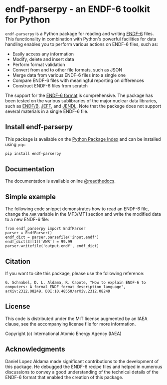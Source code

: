 # endf-parserpy - an ENDF-6 toolkit for Python

`endf-parserpy` is a Python package for reading
and writing [ENDF-6](https://doi.org/10.2172/1425114) files.
This functionality in combination with Python's
powerful facilities for data handling enables you to
perform various actions on ENDF-6 files, such as:

- Easily access any information
- Modify, delete and insert data
- Perform format validation
- Convert from and to other file formats, such as JSON
- Merge data from various ENDF-6 files into a single one
- Compare ENDF-6 files with meaningful reporting on differences
- Construct ENDF-6 files from scratch


The support for the [ENDF-6 format]((https://doi.org/10.2172/1425114))
is comprehensive.
The package has been tested on the various sublibraries
of the major nuclear data libraries, such as
[ENDF/B](https://www.nndc.bnl.gov/endf/),
[JEFF](https://www.oecd-nea.org/dbdata/jeff/),
and [JENDL](https://wwwndc.jaea.go.jp/jendl/jendl.html).
Note that the package does not support several materials
in a single ENDF-6 file.


## Install endf-parserpy

This package is available on the
[Python Package Index](https://pypi.org/project/endf-parserpy/)
and can be installed using ``pip``:

```sh
pip install endf-parserpy
```


## Documentation

The documentation is available online
[@readthedocs](https://endf-parserpy.readthedocs.io).


## Simple example

The following code snippet demonstrates
how to read an ENDF-6 file, change the
``AWR`` variable in the MF3/MT1 section
and write the modified data to a new
ENDF-6 file:

```
from endf_parserpy import EndfParser
parser = EndfParser()
endf_dict = parser.parsefile('input.endf')
endf_dict[3][1]['AWR'] = 99.99
parser.writefile('output.endf', endf_dict)
```


## Citation

If you want to cite this package,
please use the following reference:

```
G. Schnabel, D. L. Aldama, R. Capote, "How to explain ENDF-6 to computers: A formal ENDF format description language", arXiv:2312.08249, DOI:10.48550/arXiv.2312.08249
```


## License

This code is distributed under the MIT license augmented
by an IAEA clause, see the accompanying license file for more information.

Copyright (c) International Atomic Energy Agency (IAEA)


## Acknowledgments

Daniel Lopez Aldama made significant contributions
to the development of this package. He debugged the
ENDF-6 recipe files and helped in numerous discussions
to convey a good understanding of the technical details of
the ENDF-6 format that enabled the creation of this package.
